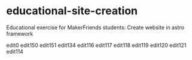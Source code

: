 # educational-site-creation
Educational exercise for MakerFriends students: Create website in astro framework

edit0
edit150
edit151
edit134
edit116
edit117
edit118
edit119
edit120
edit121
edit114


